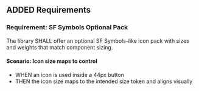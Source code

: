## ADDED Requirements
### Requirement: SF Symbols Optional Pack
The library SHALL offer an optional SF Symbols-like icon pack with sizes and weights that match component sizing.

#### Scenario: Icon size maps to control
- WHEN an icon is used inside a 44px button
- THEN the icon size maps to the intended size token and aligns visually
